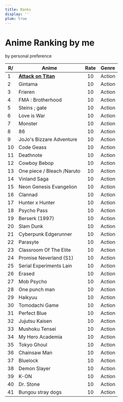 ```yaml
---
title: Ranks
display: ''
plum: true
---
```


<SubNav />

<div pt-5 />

# Anime Ranking by me

<div slide-enter>
  <div i-ri:presentation-line mr-1 />
  <RouterLink to="/giving-talks" op50>by personal preference</RouterLink>
</div>

| R/ | Anime                                           | Rate | Genre  |
|----|-------------------------------------------------|:----:|--------|
| 1  | [**Attack on Titan**](https://anilist.co/anime/16498/Attack-on-Titan/)            |  10  | Action |
| 2  | Gintama                                         |  10  | Action |
| 3  | Frieren                                         |  10  | Action |
| 4  | FMA : Brotherhood                               |  10  | Action |
| 5  | Steins ; gate                                   |  10  | Action |
| 6  | Love is War                                     |  10  | Action |
| 7  | Monster                                         |  10  | Action |
| 8  | 86                                              |  10  | Action |
| 9  | JoJo's Bizzare Adventure                        |  10  | Action |
| 10 | Code Geass                                      |  10  | Action |
| 11 | Deathnote                                       |  10  | Action |
| 12 | Cowboy Bebop                                    |  10  | Action |
| 13 | One piece / Bleach /Naruto                      |  10  | Action |
| 14 | Vinland Saga                                    |  10  | Action |
| 15 | Neon Genesis Evangelion                         |  10  | Action |
| 16 | Clannad                                         |  10  | Action |
| 17 | Hunter x Hunter                                 |  10  | Action |
| 18 | Psycho Pass                                     |  10  | Action |
| 19 | Berserk (1997)                                  |  10  | Action |
| 20 | Slam Dunk                                       |  10  | Action |
| 21 | Cyberpunk Edgerunner                            |  10  | Action |
| 22 | Parasyte                                        |  10  | Action |
| 23 | Classroom Of The Elite                          |  10  | Action |
| 24 | Promise Neverland (S1)                          |  10  | Action |
| 25 | Serial Experiments Lain                         |  10  | Action |
| 26 | Erased                                          |  10  | Action |
| 27 | Mob Psycho                                      |  10  | Action |
| 28 | One punch man                                   |  10  | Action |
| 29 | Haikyuu                                         |  10  | Action |
| 30 | Tomodachi Game                                  |  10  | Action |
| 31 | Perfect Blue                                    |  10  | Action |
| 32 | Jujutsu Kaisen                                  |  10  | Action |
| 33 | Mushoku Tensei                                  |  10  | Action |
| 34 | My Hero Academia                                |  10  | Action |
| 35 | Tokyo Ghoul                                     |  10  | Action |
| 36 | Chainsaw Man                                    |  10  | Action |
| 37 | Bluelock                                        |  10  | Action |
| 38 | Demon Slayer                                    |  10  | Action |
| 39 | K-ON                                            |  10  | Action |
| 40 | Dr. Stone                                       |  10  | Action |
| 41 | Bungou stray dogs                               |  10  | Action |

<ListTalks />
